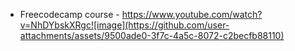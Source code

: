 * Freecodecamp course - https://www.youtube.com/watch?v=NhDYbskXRgc![image](https://github.com/user-attachments/assets/9500ade0-3f7c-4a5c-8072-c2becfb88110)
